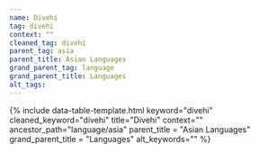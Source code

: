 ```yaml
---
name: Divehi
tag: divehi
context: ""
cleaned_tag: divehi
parent_tag: asia
parent_title: Asian Languages
grand_parent_tag: language
grand_parent_title: Languages
alt_tags: 
---
```


{% include data-table-template.html 
  keyword="divehi" 
  cleaned_keyword="divehi" 
  title="Divehi"
  context=""
  ancestor_path="language/asia" 
  parent_title = "Asian Languages"
  grand_parent_title = "Languages"
  alt_keywords=""
%}

